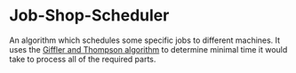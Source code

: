 # Job-Shop-Scheduler
An algorithm which schedules some specific jobs to different machines. It uses the [Giffler and Thompson algorithm](https://acrogenesis.com/or-tools/documentation/user_manual/manual/ls/jobshop_def_data.html#jobshopdata) to determine minimal time it would take to process all of the required
parts.
